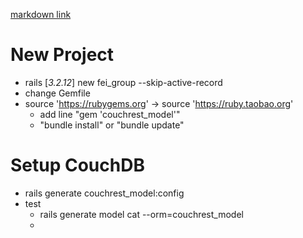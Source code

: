 [markdown link](https://guides.github.com/features/mastering-markdown/)

# New Project

  - rails [_3.2.12_] new fei_group --skip-active-record
  - change Gemfile
  - source 'https://rubygems.org' -> source 'https://ruby.taobao.org'
    - add line "gem 'couchrest_model'"
    - "bundle install" or "bundle update"
  
# Setup CouchDB 

  - rails generate couchrest_model:config
  - test
    - rails generate model cat --orm=couchrest_model
    - 
    

